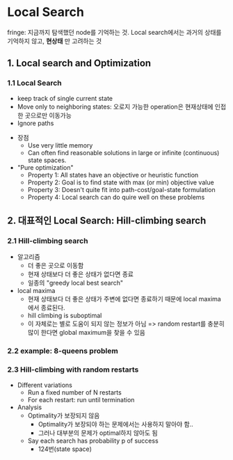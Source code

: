 # Local Search
fringe: 지금까지 탐색했던 node를 기억하는 것.
Local search에서는 과거의 상태를 기억하지 않고, **현상태** 만 고려하는 것
## 1. Local search and Optimization
### 1.1 Local Search
  - keep track of single current state
  - Move only to neighboring states: 오로지 가능한 operation은 현재상태에 인접한 곳으로만 이동가능
  - Ignore paths
* 장점
  - Use very little memory
  - Can often find reasonable solutions in large or infinite (continuous) state spaces.
* "Pure optimization"
  - Property 1: All states have an objective or heuristic function
  - Property 2: Goal is to find state with max (or min) objective value
  - Property 3: Doesn't quite fit into path-cost/goal-state formulation
  - Property 4: Local search can do quire well on these problems

## 2. 대표적인 Local Search: Hill-climbing search
### 2.1 Hill-climbing search
* 알고리즘
  - 더 좋은 곳으로 이동함
  - 현재 상태보다 더 좋은 상태가 없다면 종료
  - 일종의 "greedy local best search"
* local maxima
  - 현재 상태보다 더 좋은 상태가 주변에 없다면 종료하기 때문에 local maxima에서 종료된다.
  - hill climbing is suboptimal
  - 이 자체로는 별로 도움이 되지 않는 정보가 아님  => random restart를 충분히 많이 한다면 global maximum을 찾을 수 있음
### 2.2 example: 8-queens problem

### 2.3 Hill-climbing with random restarts
- Different variations
  - Run a fixed number of N restarts
  - For each restart: run until termination
- Analysis
  - Optimality가 보장되지 않음
    - Optimality가 보장되야 하는 문제에서는 사용하지 말아야 함..
    - 그러나 대부분의 문제가 optimal하지 않아도 됨
  - Say each search has probability p of success
    - 124번(state space)

